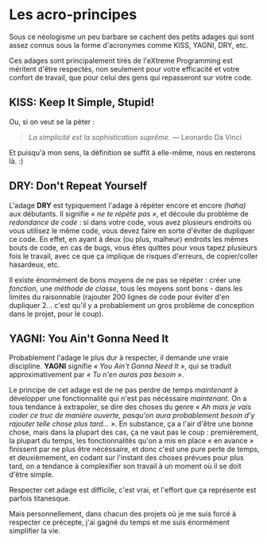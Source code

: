 # Les acro-principes

Sous ce néologisme un peu barbare se cachent des petits adages qui sont assez connus sous la forme d'acronymes comme KISS, YAGNI, DRY, etc.

Ces adages sont principalement tirés de l'eXtreme Programming est méritent d'être respectés, non seulement pour votre efficacité et votre confort de travail, que pour celui des gens qui repasseront sur votre code.

## KISS: Keep It Simple, Stupid!

Ou, si on veut se la pèter :

> *La simplicité est la sophistication suprême.*
> — Leonardo Da Vinci

Et puisqu'à mon sens, la définition se suffit à elle-même, nous en resterons là. :)

## DRY: Don't Repeat Yourself

L'adage **DRY** est typiquement l'adage à répèter encore et encore *(haha)* aux débutants.
Il signifie *« ne te répète pas »*, et découle du problème de *redondance de code* : si dans votre code, vous avez plusieurs endroits où vous utilisez le même code, vous devez faire en sorte d'éviter de dupliquer ce code.
En effet, en ayant à deux (ou plus, malheur) endroits les mêmes bouts de code, en cas de bugs, vous êtes quittes pour vous tapez plusieurs fois le travail, avec ce que ça implique de risques d'erreurs, de copier/coller hasardeux, etc.

Il existe énormément de bons moyens de ne pas se répèter : créer une *fonction*, une *méthode de classe*, tous les moyens sont bons - dans les limites du raisonnable (rajouter 200 lignes de code pour éviter d'en dupliquer 2… c'est qu'il y a probablement un gros problème de conception dans le projet, pour le coup).

## YAGNI: You Ain't Gonna Need It

Probablement l'adage le plus dur à respecter, il demande une vraie discipline. **YAGNI** signifie *« You Ain't Gonna Need It »*, qui se traduit approximativement par *« Tu n'en auras pas besoin »*.

Le principe de cet adage est de ne pas perdre de temps *maintenant* à développer une fonctionnalité qui n'est pas nécéssaire *maintenant*. On a tous tendance à extrapoler, se dire des choses du genre *« Ah mais je vais coder ce truc de manière ouverte, pasqu'on aura probablement besoin d'y rajouter telle chose plus tard… »*.
En substance, ça a l'air d'être une bonne chose, mais dans la plupart des cas, ça ne vaut pas le coup : premièrement, la plupart du temps, les fonctionnalités qu'on a mis en place « en avance » finissent par ne plus être nécéssaire, et donc c'est une pure perte de temps, et deuxièmement, en codant sur l'instant des choses prévues pour plus tard, on a tendance à complexifier son travail à un moment où il se doit d'être simple.

Respecter cet adage est difficile, c'est vrai, et l'effort que ça représente est parfois titanesque.

Mais personnellement, dans chacun des projets où je me suis forcé à respecter ce précepte, j'ai gagné du temps et me suis énormément simplifier la vie.
